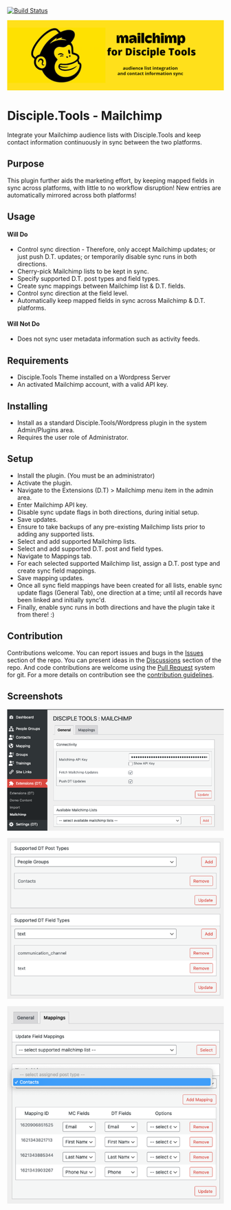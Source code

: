 [![Build Status](https://travis-ci.com/DiscipleTools/disciple-tools-mailchimp.svg?branch=master)](https://travis-ci.com/DiscipleTools/disciple-tools-mailchimp)

![Mailchimp](https://raw.githubusercontent.com/DiscipleTools/disciple-tools-mailchimp/master/documentation/mailchimp-banner.png)
# Disciple.Tools - Mailchimp

Integrate your Mailchimp audience lists with Disciple.Tools and keep contact information continuously in sync between the two platforms.

## Purpose

This plugin further aids the marketing effort, by keeping mapped fields in sync across platforms, with little to no workflow disruption! New entries are automatically mirrored across both platforms!

## Usage

#### Will Do

- Control sync direction - Therefore, only accept Mailchimp updates; or just push D.T. updates; or temporarily disable sync runs in both directions.
- Cherry-pick Mailchimp lists to be kept in sync.
- Specify supported D.T. post types and field types.
- Create sync mappings between Mailchimp list & D.T. fields.
- Control sync direction at the field level.
- Automatically keep mapped fields in sync across Mailchimp & D.T. platforms.

#### Will Not Do

- Does not sync user metadata information such as activity feeds.

## Requirements

- Disciple.Tools Theme installed on a Wordpress Server
- An activated Mailchimp account, with a valid API key.

## Installing

- Install as a standard Disciple.Tools/Wordpress plugin in the system Admin/Plugins area.
- Requires the user role of Administrator.


## Setup

- Install the plugin. (You must be an administrator)
- Activate the plugin.
- Navigate to the Extensions (D.T) > Mailchimp menu item in the admin area.
- Enter Mailchimp API key.
- Disable sync update flags in both directions, during initial setup.
- Save updates.
- Ensure to take backups of any pre-existing Mailchimp lists prior to adding any supported lists.
- Select and add supported Mailchimp lists.
- Select and add supported D.T. post and field types.
- Navigate to Mappings tab.
- For each selected supported Mailchimp list, assign a D.T. post type and create sync field mappings.
- Save mapping updates.
- Once all sync field mappings have been created for all lists, enable sync update flags (General Tab), one direction at a time; until all records have been linked and initially sync'd.
- Finally, enable sync runs in both directions and have the plugin take it from there! :)


## Contribution

Contributions welcome. You can report issues and bugs in the
[Issues](https://github.com/DiscipleTools/disciple-tools-mailchimp/issues) section of the repo. You can present ideas
in the [Discussions](https://github.com/DiscipleTools/disciple-tools-mailchimp/discussions) section of the repo. And
code contributions are welcome using the [Pull Request](https://github.com/DiscipleTools/disciple-tools-mailchimp/pulls)
system for git. For a more details on contribution see the
[contribution guidelines](https://github.com/DiscipleTools/disciple-tools-mailchimp/blob/master/CONTRIBUTING.md).


## Screenshots

![general-connectivity](documentation/community/mailchimp/general-connectivity.png)

![general-supported](documentation/community/mailchimp/general-supported.png)

![mappings-fields](documentation/community/mailchimp/mappings-fields.png)
